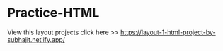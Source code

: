 # Practice-HTML
View this layout projects click here >>  https://layout-1-html-project-by-subhajit.netlify.app/

